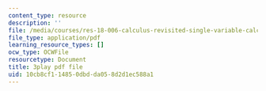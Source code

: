 ```yaml
---
content_type: resource
description: ''
file: /media/courses/res-18-006-calculus-revisited-single-variable-calculus-fall-2010/10cb8cf114850dbdda058d2d1ec588a1_4Ywsdc6pCOk.pdf
file_type: application/pdf
learning_resource_types: []
ocw_type: OCWFile
resourcetype: Document
title: 3play pdf file
uid: 10cb8cf1-1485-0dbd-da05-8d2d1ec588a1
---
```

